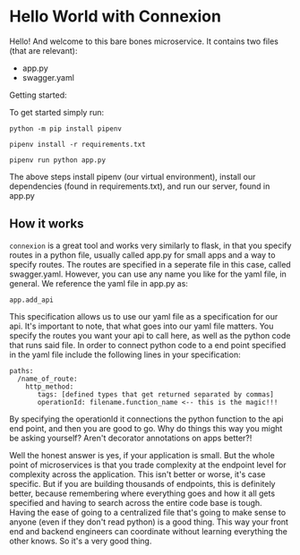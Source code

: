 # Hello World with Connexion

Hello!  And welcome to this bare bones microservice.  It contains two files (that are relevant):

* app.py
* swagger.yaml

Getting started:

To get started simply run:

`python -m pip install pipenv`


`pipenv install -r requirements.txt`


`pipenv run python app.py` 

The above steps install pipenv (our virtual environment), install our dependencies (found in requirements.txt), and run our server, found in app.py

## How it works

`connexion` is a great tool and works very similarly to flask, in that you specify routes in a python file, usually called app.py for small apps and a way to specify routes.  The routes are specified in a seperate file in this case, called swagger.yaml.  However, you can use any name you like for the yaml file, in general.  We reference the yaml file in app.py as:

`app.add_api`

This specification allows us to use our yaml file as a specification for our api.  It's important to note, that what goes into our yaml file matters.  You specify the routes you want your api to call here, as well as the python code that runs said file.  In order to connect python code to a end point specified in the yaml file include the following lines in your specification:

```
paths:
  /name_of_route:
    http_method:
       tags: [defined types that get returned separated by commas]
       operationId: filename.function_name <-- this is the magic!!!
```

By specifying the operationId it connections the python function to the api end point, and then you are good to go.  Why do things this way you might be asking yourself?  Aren't decorator annotations on apps better?!  

Well the honest answer is yes, if your application is small.  But the whole point of microservices is that you trade complexity at the endpoint level for complexity across the application.  This isn't better or worse, it's case specific.  But if you are building thousands of endpoints, this is definitely better, because remembering where everything goes and how it all gets specified and having to search across the entire code base is tough.  
Having the ease of going to a centralized file that's going to make sense to anyone (even if they don't read python) is a good thing.  This way your front end and backend engineers can coordinate without learning everything the other knows.  So it's a very good thing.


